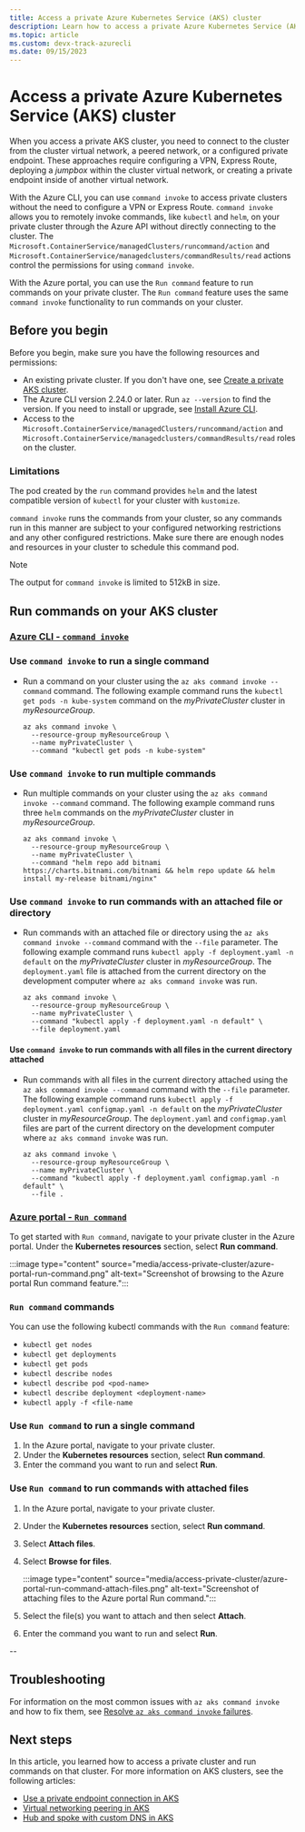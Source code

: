 ```yaml
---
title: Access a private Azure Kubernetes Service (AKS) cluster
description: Learn how to access a private Azure Kubernetes Service (AKS) cluster using the Azure CLI or Azure portal.
ms.topic: article
ms.custom: devx-track-azurecli
ms.date: 09/15/2023
---
```


# Access a private Azure Kubernetes Service (AKS) cluster

When you access a private AKS cluster, you need to connect to the cluster from the cluster virtual network, a peered network, or a configured private endpoint. These approaches require configuring a VPN, Express Route, deploying a *jumpbox* within the cluster virtual network, or creating a private endpoint inside of another virtual network.

With the Azure CLI, you can use `command invoke` to access private clusters without the need to configure a VPN or Express Route. `command invoke` allows you to remotely invoke commands, like `kubectl` and `helm`, on your private cluster through the Azure API without directly connecting to the cluster. The `Microsoft.ContainerService/managedClusters/runcommand/action` and `Microsoft.ContainerService/managedclusters/commandResults/read` actions control the permissions for using `command invoke`.

With the Azure portal, you can use the `Run command` feature to run commands on your private cluster. The `Run command` feature uses the same `command invoke` functionality to run commands on your cluster.

## Before you begin

Before you begin, make sure you have the following resources and permissions:

* An existing private cluster. If you don't have one, see [Create a private AKS cluster](./private-clusters.md).
* The Azure CLI version 2.24.0 or later. Run `az --version` to find the version. If you need to install or upgrade, see [Install Azure CLI](/cli/azure/install-azure-cli).
* Access to the `Microsoft.ContainerService/managedClusters/runcommand/action` and `Microsoft.ContainerService/managedclusters/commandResults/read` roles on the cluster.

### Limitations

The pod created by the `run` command provides `helm` and the latest compatible version of `kubectl` for your cluster with `kustomize`.

`command invoke` runs the commands from your cluster, so any commands run in this manner are subject to your configured networking restrictions and any other configured restrictions. Make sure there are enough nodes and resources in your cluster to schedule this command pod.

> [!NOTE]
> The output for `command invoke` is limited to 512kB in size. 

## Run commands on your AKS cluster

### [Azure CLI - `command invoke`](#tab/azure-cli)

### Use `command invoke` to run a single command

* Run a command on your cluster using the `az aks command invoke --command` command. The following example command runs the `kubectl get pods -n kube-system` command on the *myPrivateCluster* cluster in *myResourceGroup*.

    ```azurecli-interactive
    az aks command invoke \
      --resource-group myResourceGroup \
      --name myPrivateCluster \
      --command "kubectl get pods -n kube-system"
    ```

### Use `command invoke` to run multiple commands

* Run multiple commands on your cluster using the `az aks command invoke --command` command. The following example command runs three `helm` commands on the *myPrivateCluster* cluster in *myResourceGroup*.

    ```azurecli-interactive
    az aks command invoke \
      --resource-group myResourceGroup \
      --name myPrivateCluster \
      --command "helm repo add bitnami https://charts.bitnami.com/bitnami && helm repo update && helm install my-release bitnami/nginx"
    ```

### Use `command invoke` to run commands with an attached file or directory

* Run commands with an attached file or directory using the `az aks command invoke --command` command with the `--file` parameter. The following example command runs `kubectl apply -f deployment.yaml -n default` on the *myPrivateCluster* cluster in *myResourceGroup*. The `deployment.yaml` file is attached from the current directory on the development computer where `az aks command invoke` was run.

    ```azurecli-interactive
    az aks command invoke \
      --resource-group myResourceGroup \
      --name myPrivateCluster \
      --command "kubectl apply -f deployment.yaml -n default" \
      --file deployment.yaml
    ```

#### Use `command invoke` to run commands with all files in the current directory attached

* Run commands with all files in the current directory attached using the `az aks command invoke --command` command with the `--file` parameter. The following example command runs  `kubectl apply -f deployment.yaml configmap.yaml -n default` on the *myPrivateCluster* cluster in *myResourceGroup*. The `deployment.yaml` and `configmap.yaml` files are part of the current directory on the development computer where `az aks command invoke` was run.

    ```azurecli-interactive
    az aks command invoke \
      --resource-group myResourceGroup \
      --name myPrivateCluster \
      --command "kubectl apply -f deployment.yaml configmap.yaml -n default" \
      --file .
    ```

### [Azure portal - `Run command`](#tab/azure-portal)

To get started with `Run command`, navigate to your private cluster in the Azure portal. Under the **Kubernetes resources** section, select **Run command**.

:::image type="content" source="media/access-private-cluster/azure-portal-run-command.png" alt-text="Screenshot of browsing to the Azure portal Run command feature.":::

### `Run command` commands

You can use the following kubectl commands with the `Run command` feature:

* `kubectl get nodes`
* `kubectl get deployments`
* `kubectl get pods`
* `kubectl describe nodes`
* `kubectl describe pod <pod-name>`
* `kubectl describe deployment <deployment-name>`
* `kubectl apply -f <file-name`

### Use `Run command` to run a single command

1. In the Azure portal, navigate to your private cluster.
2. Under the **Kubernetes resources** section, select **Run command**.
3. Enter the command you want to run and select **Run**.

### Use `Run command` to run commands with attached files

1. In the Azure portal, navigate to your private cluster.
2. Under the **Kubernetes resources** section, select **Run command**.
3. Select **Attach files**.
4. Select **Browse for files**.

    :::image type="content" source="media/access-private-cluster/azure-portal-run-command-attach-files.png" alt-text="Screenshot of attaching files to the Azure portal Run command.":::

5. Select the file(s) you want to attach and then select **Attach**.
6. Enter the command you want to run and select **Run**.

--

## Troubleshooting

For information on the most common issues with `az aks command invoke` and how to fix them, see [Resolve `az aks command invoke` failures][command-invoke-troubleshoot].

## Next steps

In this article, you learned how to access a private cluster and run commands on that cluster. For more information on AKS clusters, see the following articles:

* [Use a private endpoint connection in AKS](./private-clusters.md#use-a-private-endpoint-connection)
* [Virtual networking peering in AKS](./private-clusters.md#virtual-network-peering)
* [Hub and spoke with custom DNS in AKS](./private-clusters.md#hub-and-spoke-with-custom-dns)

<!-- links - internal -->

[command-invoke-troubleshoot]: /troubleshoot/azure/azure-kubernetes/resolve-az-aks-command-invoke-failures
